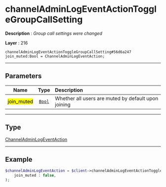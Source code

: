 # channelAdminLogEventActionToggleGroupCallSetting

**Description** : *Group call settings were changed*

**Layer** : 216

```tl
channelAdminLogEventActionToggleGroupCallSetting#56d6a247 join_muted:Bool = ChannelAdminLogEventAction;
```

---

## Parameters

| Name | Type | Description |
| :---: | :---: | :--- |
| <mark>join_muted</mark> | [`Bool`](type/Bool) | Whether all users are muted by default upon joining |

---

## Type

[ChannelAdminLogEventAction](type/ChannelAdminLogEventAction)

---

## Example

```php
$channelAdminLogEventAction = $client->channelAdminLogEventActionToggleGroupCallSetting(
	join_muted : false,
);
```